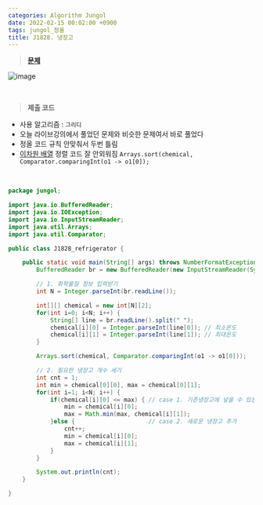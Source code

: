 ```yaml
---
categories: Algorithm Jungol
date: 2022-02-15 00:02:00 +0900
tags: jungol_정올
title: J1828. 냉장고
---
```


> **[문제](http://jungol.co.kr/bbs/board.php?bo_table=pbank&wr_id=1101&sca=99&sfl=wr_hit&stx=1828)**

![image](https://user-images.githubusercontent.com/80896077/174958575-77fdb2cf-c936-4c58-9b00-eccf6c0bd43c.png)

<br>

> **제출 코드**

- 사용 알고리즘 : `그리디`
- 오늘 라이브강의에서 풀었던 문제와 비슷한 문제여서 바로 풀었다
- 정올 코드 규칙 안맞춰서 두번 틀림
- [이차원 배열](https://gre-eny.tistory.com/2) 정렬 코드 잘 안외워짐
  `Arrays.sort(chemical, Comparator.comparingInt(o1 -> o1[0]);`

<br>

```java
package jungol;

import java.io.BufferedReader;
import java.io.IOException;
import java.io.InputStreamReader;
import java.util.Arrays;
import java.util.Comparator;

public class J1828_refrigerator {

	public static void main(String[] args) throws NumberFormatException, IOException {
		BufferedReader br = new BufferedReader(new InputStreamReader(System.in));

		// 1. 화학물질 정보 입력받기
		int N = Integer.parseInt(br.readLine());

		int[][] chemical = new int[N][2];
		for(int i=0; i<N; i++) {
			String[] line = br.readLine().split(" ");
			chemical[i][0] = Integer.parseInt(line[0]);	// 최소온도
			chemical[i][1] = Integer.parseInt(line[1]); // 최대온도
		}

		Arrays.sort(chemical, Comparator.comparingInt(o1 -> o1[0]));	// 최소온도 순으로 정렬

		// 2. 필요한 냉장고 개수 세기
		int cnt = 1;
		int min = chemical[0][0], max = chemical[0][1];
		for(int i=1; i<N; i++) {
			if(chemical[i][0] <= max) {	// case 1. 기존냉장고에 넣을 수 있는경우
				min = chemical[i][0];
				max = Math.min(max, chemical[i][1]);
			}else {						// case 2. 새로운 냉장고 추가
				cnt++;
				min = chemical[i][0];
				max = chemical[i][1];
			}
		}

		System.out.println(cnt);
	}

}
```
